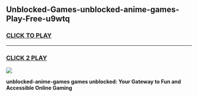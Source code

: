 
## Unblocked-Games-unblocked-anime-games-Play-Free-u9wtq
<h3>
<a href="https://premium76.site?title=unblocked-anime-games&ref=15A">CLICK TO PLAY</a></h3>
<hr>

<h3>
<a href="https://premium76.site?title=unblocked-anime-games&ref=15A">CLICK 2 PLAY</a>
  
</h3>

<a href="https://premium76.site?title=unblocked-anime-games&ref=15A"><img src="https://clearcache.store/games.png"></a>


**unblocked-anime-games games unblocked: Your Gateway to Fun and Accessible Online Gaming**

